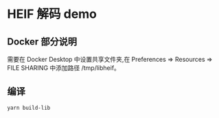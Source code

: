 # HEIF 解码 demo
## Docker 部分说明
需要在 Docker Desktop 中设置共享文件夹,在 Preferences => Resources => FILE SHARING 中添加路径 /tmp/libheif。

## 编译
``` yarn build-lib ```
